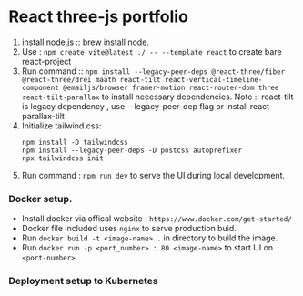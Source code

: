 # React three-js portfolio

1. install node.js :: brew install node.
2. Use : `npm create vite@latest ./ -- --template react` to create bare react-project
3. Run command :: `npm install --legacy-peer-deps @react-three/fiber @react-three/drei maath react-tilt react-vertical-timeline-component @emailjs/browser framer-motion react-router-dom three react-tilt-parallax` to install necessary dependencies.
        Note :: react-tilt is legacy dependency , use --legacy-peer-dep flag or install react-parallax-tilt
4. Initialize tailwind.css:
    ```
    npm install -D tailwindcss
    npm install --legacy-peer-deps -D postcss autoprefixer
    npx tailwindcss init
    ```
5. Run command : `npm run dev` to serve the UI during local development.

### Docker setup.

- Install docker via offical website : `https://www.docker.com/get-started/`
- Docker file included uses `nginx` to serve production buid.
- Run `docker build -t <image-name> .` in directory to build the image.
- Run `docker run -p <port_number> : 80 <image-name>` to start UI on `<port-number>`.

### Deployment setup to Kubernetes


